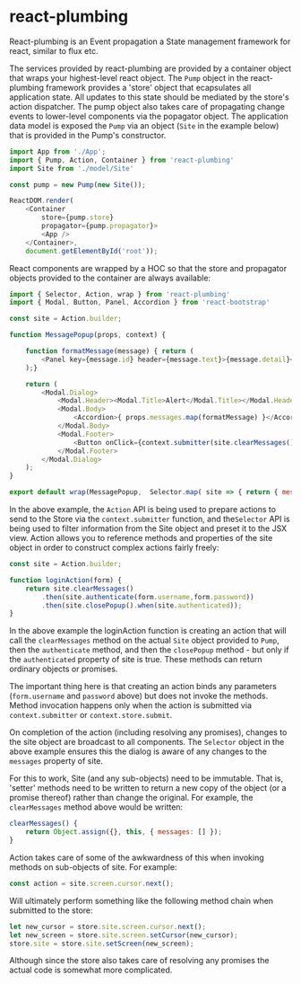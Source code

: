 # react-plumbing

React-plumbing is an Event propagation a State management framework for react, similar to flux etc.

The services provided by react-plumbing are provided by a container object that wraps your highest-level react object. The `Pump` object in the react-plumbing framework provides a 'store' object that ecapsulates all application state. All updates to this state should be mediated by the store's action dispatcher. The pump object also takes care of propagating change events to lower-level components via the popagator object. The application data model is exposed the `Pump` via an object (`Site` in the example below) that is provided in the Pump's constructor.  

```javascript
import App from './App';
import { Pump, Action, Container } from 'react-plumbing'
import Site from './model/Site'

const pump = new Pump(new Site());

ReactDOM.render(
    <Container 
        store={pump.store} 
        propagator={pump.propagator}>
        <App />
    </Container>, 
    document.getElementById('root'));

```
React components are wrapped by a HOC so that the store and propagator objects provided to the container are always available:

```javascript
import { Selector, Action, wrap } from 'react-plumbing'
import { Modal, Button, Panel, Accordion } from 'react-bootstrap'

const site = Action.builder;

function MessagePopup(props, context) {

    function formatMessage(message) { return ( 
        <Panel key={message.id} header={message.text}>{message.detail}</Panel>
    );}

    return (
        <Modal.Dialog>
            <Modal.Header><Modal.Title>Alert</Modal.Title></Modal.Header>
            <Modal.Body> 
                <Accordion>{ props.messages.map(formatMessage) }</Accordion>
            </Modal.Body>
            <Modal.Footer>
                <Button onClick={context.submitter(site.clearMessages())}>OK</Button>
            </Modal.Footer>
        </Modal.Dialog>
    );
}

export default wrap(MessagePopup,  Selector.map( site => { return { messages: site.messages } } ));
```

In the above example, the `Action` API is being used to prepare actions to send to the Store via the `context.submitter` function, and the`Selector` API is being used to filter information from the Site object and preset it to the JSX view. Action allows you to reference methods and properties of the site object in order to construct complex actions fairly freely:

```javascript
const site = Action.builder;

function loginAction(form) {
    return site.clearMessages()
        .then(site.authenticate(form.username,form.password))
        .then(site.closePopup().when(site.authenticated));
}
```

In the above example the loginAction function is creating an action that will call the `clearMessages` method on the actual `Site` object provided to `Pump`, then the `authenticate` method, and then the `closePopup` method - but only if the `authenticated` property of site is true. These methods can return ordinary objects or promises.

The important thing here is that creating an action binds any parameters (`form.username` and `password` above) but  does not invoke the methods. Method invocation happens only when the action is submitted via `context.submitter` or `context.store.submit`. 

On completion of the action (including resolving any promises), changes to the site object are broadcast to all components. The `Selector` object in the above example ensures this the dialog is aware of any changes to the `messages` property of site.

For this to work, Site (and any sub-objects) need to be immutable. That is, 'setter' methods need to be written to return a new copy of the object (or a promise thereof) rather than change the original. For example, the `clearMessages` method above would be written:

```javascript
clearMessages() {
    return Object.assign({}, this, { messages: [] });
}
```

Action takes care of some of the awkwardness of this when invoking methods on sub-objects of site. For example:

```javascript
const action = site.screen.cursor.next();
```

Will ultimately perform something like the following method chain when submitted to the store:

```javascript
let new_cursor = store.site.screen.cursor.next();
let new_screen = store.site.screen.setCursor(new_cursor);
store.site = store.site.setScreen(new_screen);
```

Although since the store also takes care of resolving any promises the actual code is somewhat more complicated.









